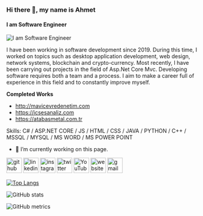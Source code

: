 ### Hi there 👋, my name is Ahmet
#### I am Software Engineer
![I am Software Engineer](https://pbs.twimg.com/profile_banners/1641203860017381384/1680742699/1080x360)

I have been working in software development since 2019. During this
time, I worked on topics such as desktop application development, web
design, network systems, blockchain and crypto-currency. Most
recently, I have been carrying out projects in the field of Asp.Net Core
Mvc. Developing software requires both a team and a process. I aim to
make a career full of experience in this field and to constantly improve
myself.

**Completed Works**
- http://mavicevredenetim.com
- https://icsesanaliz.com
- https://atabasmetal.com.tr

Skills: C# / ASP.NET CORE / JS / HTML / CSS / JAVA / PYTHON / C++ / MSSQL / MYSQL / MS WORD / MS POWER POINT

- 🔭 I’m currently working on this page. 


[<img src='https://cdn.jsdelivr.net/npm/simple-icons@3.0.1/icons/github.svg' alt='github' height='40'>](https://github.com/oldcommander)  [<img src='https://cdn.jsdelivr.net/npm/simple-icons@3.0.1/icons/linkedin.svg' alt='linkedin' height='40'>](https://www.linkedin.com/in/ahmetcekin/)  [<img src='https://cdn.jsdelivr.net/npm/simple-icons@3.0.1/icons/instagram.svg' alt='instagram' height='40'>](https://www.instagram.com/_ahmetcekin/)  [<img src='https://cdn.jsdelivr.net/npm/simple-icons@3.0.1/icons/twitter.svg' alt='twitter' height='40'>](https://twitter.com/ahmetcekin2048)  [<img src='https://cdn.jsdelivr.net/npm/simple-icons@3.0.1/icons/youtube.svg' alt='YouTube' height='40'>](https://www.youtube.com/@ahmetcekin)  [<img src='https://cdn.jsdelivr.net/npm/simple-icons@3.0.1/icons/icloud.svg' alt='website' height='40'>](https://www.ahmetcekin.com.tr)  [<img src='https://cdn.jsdelivr.net/npm/simple-icons@3.0.1/icons/gmail.svg' alt='gmail' height='40'>](ahmetcekin2000@gmail.com)  

[![Top Langs](https://github-readme-stats.vercel.app/api/top-langs/?username=oldcommander)](https://github.com/anuraghazra/github-readme-stats)

![GitHub stats](https://github-readme-stats.vercel.app/api?username=oldcommander&show_icons=true&count_private=true)  
 

![GitHub metrics](https://metrics.lecoq.io/oldcommander)  

